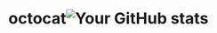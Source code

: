 # octocat![Your GitHub stats](https://github-readme-stats.vercel.app/api?username=YOUR_USERNAME&show_icons=true&theme=radical)
